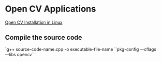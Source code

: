 # Open CV Applications

[Open CV Installation in Linux](https://docs.opencv.org/2.4/doc/tutorials/introduction/linux_install/linux_install.html)

## Compile the source code
  `g++ source-code-name.cpp -o executable-file-name ``pkg-config --cflags --libs opencv```
